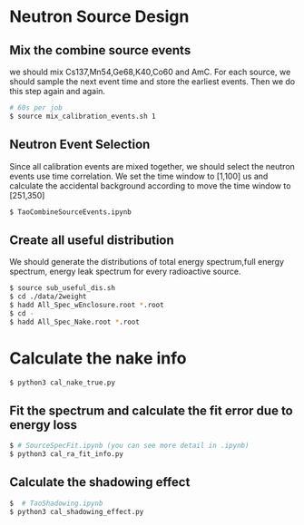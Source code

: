# Neutron Source Design

## Mix the combine source events
we should mix Cs137,Mn54,Ge68,K40,Co60 and AmC. For each source, we should sample the next event time and store the earliest events. Then we do this step again and again.
```bash
# 60s per job
$ source mix_calibration_events.sh 1
```
## Neutron Event Selection
Since all calibration events are mixed together, we should select the neutron events use time correlation. We set the time window to [1,100] us and calculate the accidental background according to move the time window to [251,350]
```bash
$ TaoCombineSourceEvents.ipynb
```

## Create all useful distribution
We should generate the distributions of total energy spectrum,full energy spectrum, energy leak spectrum for every radioactive source.
```bash
$ source sub_useful_dis.sh
$ cd ./data/2weight
$ hadd All_Spec_wEnclosure.root *.root
$ cd -
$ hadd All_Spec_Nake.root *.root
```

# Calculate the nake info
```bash
$ python3 cal_nake_true.py
```

## Fit the spectrum and calculate the fit error due to energy loss
```bash
$ # SourceSpecFit.ipynb (you can see more detail in .ipynb)
$ python3 cal_ra_fit_info.py
```

## Calculate the shadowing effect
```bash
$  # TaoShadowing.ipynb
$ python3 cal_shadowing_effect.py
```
